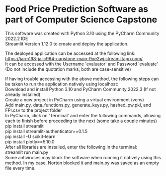 # Food Price Prediction Software as part of Computer Science Capstone

This software was created with Python 3.10 using the PyCharm Community 2022.2 IDE  
Streamlit Version 1.12.0 to create and deploy the application.  

The deployed application can be accessed at the following link:  
https://jarm198-ja-c964-capstone-main-9oe2wj.streamlitapp.com/  
It can be accessed with the Username 'evaluator' and Password 'evaluate' (Do not include the quotation marks; both are case-sensitive)

If having trouble accessing with the above method, the following steps can be taken to run the application natively using localhost:  
Download and install Python 3.10 and PyCharm Community 2022.3 (If not already installed)  
Create a new project in PyCharm using a virtual environment (venv)  
Add main.py, data_functions.py, generate_keys.py, hashed_pw.pkl, and FPI.csv to the project folder  
In PyCharm, click on 'Terminal' and enter the following commands, allowing each to finish before proceeding to the next (some take a couple minutes)  
	pip install streamlit  
	pip install streamlit-authenticator==0.1.5  
	pip install -U scikit-learn  
	pip install plotly==5.10.0  
After all libraries are installed, enter the following in the terminal:  
	streamlit run main.py  
Some antiviruses may block the software when running it natively using this method. In my case, Norton blocked it and main.py was saved as an empty file every time.
